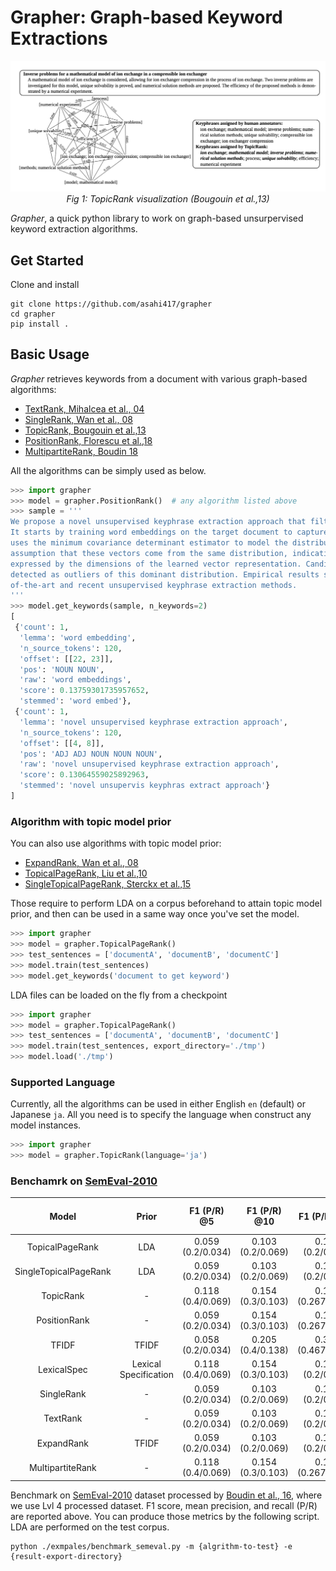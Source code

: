# Grapher: Graph-based Keyword Extractions

<p align="center">
  <img src="./asset/topic_rank_fig.png" width="800">
  <br><i>Fig 1: TopicRank visualization (Bougouin et al.,13) </i>
</p>


*Grapher*, a quick python library to work on graph-based unsurpervised keyword extraction algorithms.

## Get Started
Clone and install

```shell script
git clone https://github.com/asahi417/grapher
cd grapher
pip install .
```

## Basic Usage
*Grapher* retrieves keywords from a document with various graph-based algorithms:
- [TextRank, Mihalcea et al., 04](https://web.eecs.umich.edu/~mihalcea/papers/mihalcea.emnlp04.pdf)
- [SingleRank, Wan et al., 08](https://aclanthology.info/pdf/C/C08/C08-1122.pdf)
- [TopicRank, Bougouin et al.,13](http://www.aclweb.org/anthology/I13-1062)
- [PositionRank, Florescu et al.,18](http://people.cs.ksu.edu/~ccaragea/papers/acl17.pdf)
- [MultipartiteRank, Boudin 18](https://arxiv.org/pdf/1803.08721.pdf)

All the algorithms can be simply used as below.

```python
>>> import grapher
>>> model = grapher.PositionRank()  # any algorithm listed above
>>> sample = '''
We propose a novel unsupervised keyphrase extraction approach that filters candidate keywords using outlier detection.
It starts by training word embeddings on the target document to capture semantic regularities among the words. It then
uses the minimum covariance determinant estimator to model the distribution of non-keyphrase word vectors, under the
assumption that these vectors come from the same distribution, indicative of their irrelevance to the semantics
expressed by the dimensions of the learned vector representation. Candidate keyphrases only consist of words that are
detected as outliers of this dominant distribution. Empirical results show that our approach outperforms state
of-the-art and recent unsupervised keyphrase extraction methods.
'''
>>> model.get_keywords(sample, n_keywords=2)
[
 {'count': 1,
  'lemma': 'word embedding',
  'n_source_tokens': 120,
  'offset': [[22, 23]],
  'pos': 'NOUN NOUN',
  'raw': 'word embeddings',
  'score': 0.13759301735957652,
  'stemmed': 'word embed'},
 {'count': 1,
  'lemma': 'novel unsupervised keyphrase extraction approach',
  'n_source_tokens': 120,
  'offset': [[4, 8]],
  'pos': 'ADJ ADJ NOUN NOUN NOUN',
  'raw': 'novel unsupervised keyphrase extraction approach',
  'score': 0.13064559025892963,
  'stemmed': 'novel unsupervis keyphras extract approach'}
]
```

### Algorithm with topic model prior
You can also use algorithms with topic model prior:
- [ExpandRank, Wan et al., 08](https://www.aaai.org/Papers/AAAI/2008/AAAI08-136.pdf)
- [TopicalPageRank, Liu et al.,10](http://nlp.csai.tsinghua.edu.cn/~lzy/publications/emnlp2010.pdf)
- [SingleTopicalPageRank, Sterckx et al.,15](https://core.ac.uk/download/pdf/55828317.pdf)

Those require to perform LDA on a corpus beforehand to attain topic model prior, and then
can be used in a same way once you've set the model. 
```python
>>> import grapher
>>> model = grapher.TopicalPageRank()
>>> test_sentences = ['documentA', 'documentB', 'documentC']
>>> model.train(test_sentences)
>>> model.get_keywords('document to get keyword')
``` 

LDA files can be loaded on the fly from a checkpoint

```python
>>> import grapher
>>> model = grapher.TopicalPageRank()
>>> test_sentences = ['documentA', 'documentB', 'documentC']
>>> model.train(test_sentences, export_directory='./tmp')
>>> model.load('./tmp')
```

### Supported Language
Currently, all the algorithms can be used in either English `en` (default) or Japanese `ja`. All you need is to specify
the language when construct any model instances. 

```python
>>> import grapher
>>> model = grapher.TopicRank(language='ja')
```


### Benchamrk on [SemEval-2010](https://www.aclweb.org/anthology/S10-1004.pdf)

|         Model         | Prior |    F1 (P/R) @5    |    F1 (P/R) @10   |     F1 (P/R) @15    | approx time (sec) |
|:---------------------:|:-----------------:|:-----------------:|:-----------------:|:-------------------:|:-----------------:|
| TopicalPageRank | LDA | 0.059 (0.2/0.034) | 0.103 (0.2/0.069) | 0.136 (0.2/0.103) | 124.473|
| SingleTopicalPageRank | LDA | 0.059 (0.2/0.034) | 0.103 (0.2/0.069) | 0.136 (0.2/0.103) | 63.909|
| TopicRank | - | 0.118 (0.4/0.069) | 0.154 (0.3/0.103) | 0.182 (0.267/0.138) | 44.972|
| PositionRank | - | 0.059 (0.2/0.034) | 0.154 (0.3/0.103) | 0.182 (0.267/0.138) | 28.133|
| TFIDF | TFIDF | 0.058 (0.2/0.034) | 0.205 (0.4/0.138) | 0.318 (0.467/0.241) | 34.752|
| LexicalSpec | Lexical Specification | 0.118 (0.4/0.069) | 0.154 (0.3/0.103) | 0.136 (0.2/0.103) | 17.88 |
| SingleRank | - | 0.059 (0.2/0.034) | 0.103 (0.2/0.069) | 0.136 (0.2/0.103) | 24.02|
| TextRank | - | 0.059 (0.2/0.034) | 0.103 (0.2/0.069) | 0.136 (0.2/0.103) | 23.375|
| ExpandRank | TFIDF | 0.059 (0.2/0.034) | 0.103 (0.2/0.069) | 0.136 (0.2/0.103) | 64.131|
| MultipartiteRank | - | 0.118 (0.4/0.069) | 0.154 (0.3/0.103) | 0.182 (0.267/0.138) | 2101.312|



Benchmark on [SemEval-2010](https://www.aclweb.org/anthology/S10-1004.pdf) dataset processed by 
[Boudin et al., 16](https://www.aclweb.org/anthology/W16-3917.pdf), where we use Lvl 4 processed dataset.
F1 score, mean precision, and recall (P/R) are reported above.
You can produce those metrics by the following script. LDA are performed on the test corpus. 

```shell script
python ./exmpales/benchmark_semeval.py -m {algrithm-to-test} -e {result-export-directory}
```
